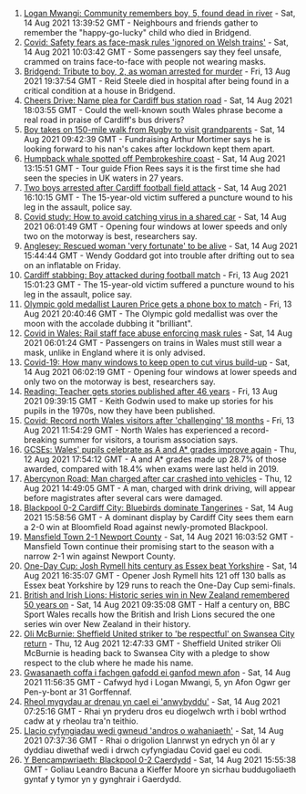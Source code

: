 1. [Logan Mwangi: Community remembers boy, 5, found dead in river](https://www.bbc.co.uk/news/uk-wales-58213255) - Sat, 14 Aug 2021 13:39:52 GMT - Neighbours and friends gather to remember the "happy-go-lucky" child who died in Bridgend.
2. [Covid: Safety fears as face-mask rules 'ignored on Welsh trains'](https://www.bbc.co.uk/news/uk-wales-58144669) - Sat, 14 Aug 2021 10:03:42 GMT - Some passengers say they feel unsafe, crammed on trains face-to-face with people not wearing masks.
3. [Bridgend: Tribute to boy, 2, as woman arrested for murder](https://www.bbc.co.uk/news/uk-wales-58194706) - Fri, 13 Aug 2021 19:37:54 GMT - Reid Steele died in hospital after being found in a critical condition at a house in Bridgend.
4. [Cheers Drive: Name plea for Cardiff bus station road](https://www.bbc.co.uk/news/uk-wales-58216521) - Sat, 14 Aug 2021 18:03:55 GMT - Could the well-known south Wales phrase become a real road in praise of Cardiff's bus drivers?
5. [Boy takes on 150-mile walk from Rugby to visit grandparents](https://www.bbc.co.uk/news/uk-england-coventry-warwickshire-58200813) - Sat, 14 Aug 2021 09:42:39 GMT - Fundraising Arthur Mortimer says he is looking forward to his nan's cakes after lockdown kept them apart.
6. [Humpback whale spotted off Pembrokeshire coast](https://www.bbc.co.uk/news/uk-wales-58214562) - Sat, 14 Aug 2021 13:15:51 GMT - Tour guide Ffion Rees says it is the first time she had seen the species in UK waters in 27 years.
7. [Two boys arrested after Cardiff football field attack](https://www.bbc.co.uk/news/uk-wales-58213258) - Sat, 14 Aug 2021 16:10:15 GMT - The 15-year-old victim suffered a puncture wound to his leg in the assault, police say.
8. [Covid study: How to avoid catching virus in a shared car](https://www.bbc.co.uk/news/uk-wales-58202468) - Sat, 14 Aug 2021 06:01:49 GMT - Opening four windows at lower speeds and only two on the motorway is best, researchers say.
9. [Anglesey: Rescued woman 'very fortunate' to be alive](https://www.bbc.co.uk/news/uk-wales-58214566) - Sat, 14 Aug 2021 15:44:44 GMT - Wendy Goddard got into trouble after drifting out to sea on an inflatable on Friday.
10. [Cardiff stabbing: Boy attacked during football match](https://www.bbc.co.uk/news/uk-wales-58194369) - Fri, 13 Aug 2021 15:01:23 GMT - The 15-year-old victim suffered a puncture wound to his leg in the assault, police say.
11. [Olympic gold medallist Lauren Price gets a phone box to match](https://www.bbc.co.uk/news/uk-wales-58205982) - Fri, 13 Aug 2021 20:40:46 GMT - The Olympic gold medallist was over the moon with the accolade dubbing it "brilliant".
12. [Covid in Wales: Rail staff face abuse enforcing mask rules](https://www.bbc.co.uk/news/uk-wales-58205655) - Sat, 14 Aug 2021 06:01:24 GMT - Passengers on trains in Wales must still wear a mask, unlike in England where it is only advised.
13. [Covid-19: How many windows to keep open to cut virus build-up](https://www.bbc.co.uk/news/uk-wales-58204733) - Sat, 14 Aug 2021 06:02:19 GMT - Opening four windows at lower speeds and only two on the motorway is best, researchers say.
14. [Reading: Teacher gets stories published after 46 years](https://www.bbc.co.uk/news/uk-wales-58189969) - Fri, 13 Aug 2021 09:39:15 GMT - Keith Godwin used to make up stories for his pupils in the 1970s, now they have been published.
15. [Covid: Record north Wales visitors after 'challenging' 18 months](https://www.bbc.co.uk/news/uk-wales-58201388) - Fri, 13 Aug 2021 11:54:29 GMT - North Wales has experienced a record-breaking summer for visitors, a tourism association says.
16. [GCSEs: Wales' pupils celebrate as A and A* grades improve again](https://www.bbc.co.uk/news/uk-wales-58191705) - Thu, 12 Aug 2021 17:54:12 GMT - A and A* grades made up 28.7% of those awarded, compared with 18.4% when exams were last held in 2019.
17. [Abercynon Road: Man charged after car crashed into vehicles](https://www.bbc.co.uk/news/uk-wales-58184062) - Thu, 12 Aug 2021 14:49:05 GMT - A man, charged with drink driving, will appear before magistrates after several cars were damaged.
18. [Blackpool 0-2 Cardiff City: Bluebirds dominate Tangerines](https://www.bbc.co.uk/sport/football/58124642) - Sat, 14 Aug 2021 15:58:56 GMT - A dominant display by Cardiff City sees them earn a 2-0 win at Bloomfield Road against newly-promoted Blackpool.
19. [Mansfield Town 2-1 Newport County](https://www.bbc.co.uk/sport/football/58124809) - Sat, 14 Aug 2021 16:03:52 GMT - Mansfield Town continue their promising start to the season with a narrow 2-1 win against Newport County.
20. [One-Day Cup: Josh Rymell hits century as Essex beat Yorkshire](https://www.bbc.co.uk/sport/cricket/58201205) - Sat, 14 Aug 2021 16:35:07 GMT - Opener Josh Rymell hits 121 off 130 balls as Essex beat Yorkshire by 129 runs to reach the One-Day Cup semi-finals.
21. [British and Irish Lions: Historic series win in New Zealand remembered 50 years on](https://www.bbc.co.uk/sport/rugby-union/58128404) - Sat, 14 Aug 2021 09:35:08 GMT - Half a century on, BBC Sport Wales recalls how the British and Irish Lions secured the one series win over New Zealand in their history.
22. [Oli McBurnie: Sheffield United striker to 'be respectful' on Swansea City return](https://www.bbc.co.uk/sport/football/58184942) - Thu, 12 Aug 2021 12:47:33 GMT - Sheffield United striker Oli McBurnie is heading back to Swansea City with a pledge to show respect to the club where he made his name.
23. [Gwasanaeth coffa i fachgen gafodd ei ganfod mewn afon](https://www.bbc.co.uk/newyddion/58213535) - Sat, 14 Aug 2021 11:56:35 GMT - Cafwyd hyd i Logan Mwangi, 5, yn Afon Ogwr ger Pen-y-bont ar 31 Gorffennaf.
24. [Rheol mygydau ar drenau yn cael ei 'anwybyddu'](https://www.bbc.co.uk/newyddion/58172186) - Sat, 14 Aug 2021 07:25:16 GMT - Rhai yn pryderu dros eu diogelwch wrth i bobl wrthod cadw at y rheolau tra'n teithio.
25. [Llacio cyfyngiadau wedi gwneud 'andros o wahaniaeth'](https://www.bbc.co.uk/newyddion/58194118) - Sat, 14 Aug 2021 07:37:36 GMT - Rhai o drigolion Llanrwst yn edrych yn ôl ar y dyddiau diwethaf wedi i drwch cyfyngiadau Covid gael eu codi.
26. [Y Bencampwriaeth: Blackpool 0-2 Caerdydd](https://www.bbc.co.uk/newyddion/58213541) - Sat, 14 Aug 2021 15:55:38 GMT - Goliau Leandro Bacuna a Kieffer Moore yn sicrhau buddugoliaeth gyntaf y tymor yn y gynghrair i Gaerdydd.
